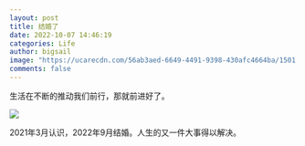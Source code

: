 ```yaml
---
layout: post
title: 结婚了
date: 2022-10-07 14:46:19
categories: Life
author: bigsail
image: "https://ucarecdn.com/56ab3aed-6649-4491-9398-430afc4664ba/1501.webp"
comments: false
---
```

生活在不断的推动我们前行，那就前进好了。

![](https://ucarecdn.com/56ab3aed-6649-4491-9398-430afc4664ba/1501.webp)

2021年3月认识，2022年9月结婚。人生的又一件大事得以解决。